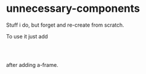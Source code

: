 # unnecessary-components

Stuff i do, but forget and re-create from scratch.

To use it just add 
<pre>
<script src="https://gftruj.github.io/unnecessary.components/dist/unnecessary-components.js"></script>
</pre>
after adding a-frame.
